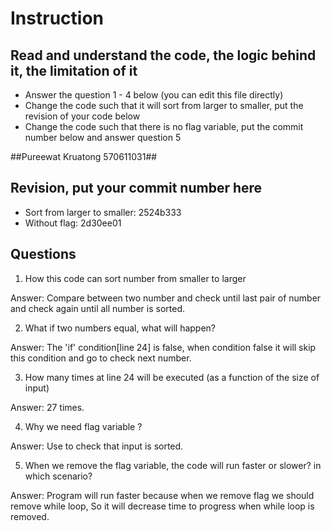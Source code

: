 ﻿# Instruction

## Read and understand the code, the logic behind it, the limitation of it
* Answer the question 1 - 4 below (you can edit this file directly)
* Change the code such that it will sort from larger to smaller, put the revision of your code below
* Change the code such that there is no flag variable, put the commit number below and answer question 5 

##Pureewat Kruatong 570611031##

## Revision, put your commit number here
* Sort from larger to smaller: 2524b333 
* Without flag: 2d30ee01

## Questions
1. How this code can sort number from smaller to larger
 
Answer: Compare between two number and check until last pair of number and check again until all number is sorted.

2. What if two numbers equal, what will happen? 

Answer: The 'if' condition[line 24] is false, when condition false it will skip this condition and go to check next number.  

3. How many times at line 24 will be executed (as a function of the size of input) 

Answer: 27 times.

4. Why we need flag variable ? 

Answer: Use to check that input is sorted.

5. When we remove the flag variable, the code will run faster or slower? in which scenario? 

Answer: Program will run faster because when we remove flag we should remove while loop, So it will decrease time to progress
		when while loop is removed.